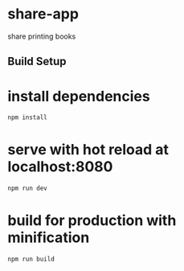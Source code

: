 # share-app

share printing books

## Build Setup

# install dependencies
``` bash
npm install
```

# serve with hot reload at localhost:8080
``` bash
npm run dev
``` 

# build for production with minification
``` bash
npm run build
``` 

